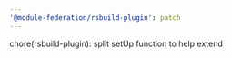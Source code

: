 ```yaml
---
'@module-federation/rsbuild-plugin': patch
---
```


chore(rsbuild-plugin): split setUp function to help extend
